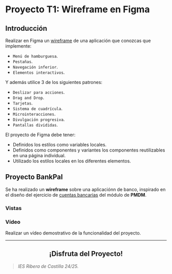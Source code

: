 # Proyecto T1: Wireframe en Figma
## Introducción
Realizar en Figma un <a href="https://www.figma.com/design/PizvLATau8znIQ6XHmyI3y/Untitled?node-id=0-1&t=8DXSSS3pJ802P5Nv-1">wireframe</a> de una aplicación que conozcas que implemente:
- `Menú de hamburguesa`.
- `Pestañas`.
- `Navegación inferior`.
- `Elementos interactivos`.

Y además utilice 3 de los siguientes patrones:
- `Deslizar para acciones`.
- `Drag and Drop`.
- `Tarjetas`.
- `Sistema de cuadrícula`.
- `Microinteracciones`.
- `Divulgación progresiva`.
- `Pantallas divididas`.
  
El proyecto de Figma debe tener:
- Definidos los estilos como variables locales.
- Definidos como componentes y variantes los componentes reutilizables en una página individual.
- Utilizado los estilos locales en los diferentes elementos.

## Proyecto BankPal
Se ha realizado un **wireframe** sobre una aplicaciónn de banco, inspirado en el diseño del ejercicio de <a href="https://github.com/estelaV9/PMDM/tree/master/introduccion">cuentas bancarias</a> 
del módulo de **PMDM**.

### Vistas





### Vídeo
Realizar un vídeo demostrativo de la funcionalidad del proyecto.


---
<div align="center">
  <h2>¡Disfruta del Proyecto!</h2>
</div>

>_IES Ribera de Castilla 24/25._
